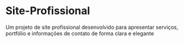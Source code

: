 # Site-Profissional
Um projeto de site profissional desenvolvido para apresentar serviços, portfólio e informações de contato de forma clara e elegante

